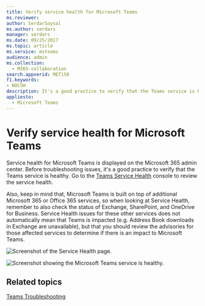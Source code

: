 ```yaml
---
title: Verify service health for Microsoft Teams
ms.reviewer: 
author: SerdarSoysal
ms.author: serdars
manager: serdars
ms.date: 09/25/2017
ms.topic: article
ms.service: msteams
audience: admin
ms.collection: 
  - M365-collaboration
search.appverid: MET150
f1.keywords:
- NOCSH
description: It's a good practice to verify that the Teams service is healthy as well as other Microsoft 365 or Office 365 components such as Exchange, SharePoint, and OneDrive for Business.
appliesto: 
  - Microsoft Teams
---
```


Verify service health for Microsoft Teams
===========================================

Service health for Microsoft Teams is displayed on the Microsoft 365 admin center. Before troubleshooting issues, it's a good practice to verify that the Teams service is healthy. Go to the <a href=" https://admin.microsoft.com/adminportal/home?ref=servicehealth" target="_blank">Teams Service Health</a> console to review the service health.

Also, keep in mind that, Microsoft Teams is built on top of additional Microsoft 365 or Office 365 services, so when looking at Service Health, remember to also check the status of Exchange, SharePoint, and OneDrive for Business. Service Health issues for these other services does not automatically mean that Teams is impacted (e.g. Address Book downloads in Exchange are unavailable), but that you should review the advisories for those affected services to determine if there is an impact to Microsoft Teams.

![Screenshot of the Service Health page.](media/Verify_service_health_for_Microsoft_Teams_image1.png)

![Screenshot showing the Microsoft Teams service is healthy.](media/Verify_service_health_for_Microsoft_Teams_image2.png)


## Related topics

[Teams Troubleshooting](/MicrosoftTeams/troubleshoot/teams)